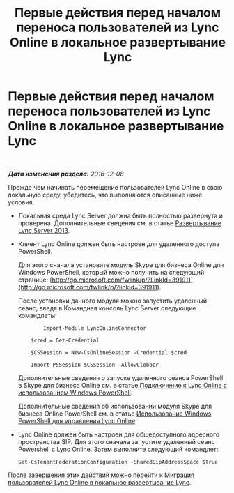 ﻿---
title: Первые действия перед началом переноса пользователей из Lync Online в локальное развертывание Lync
TOCTitle: Первые действия перед началом переноса пользователей из Lync Online в локальное развертывание Lync
ms:assetid: 98245b04-ded4-4186-8da3-ba1c554b5c39
ms:mtpsurl: https://technet.microsoft.com/ru-ru/library/Dn689118(v=OCS.15)
ms:contentKeyID: 62247366
ms.date: 06/01/2017
mtps_version: v=OCS.15
ms.translationtype: HT
---

# Первые действия перед началом переноса пользователей из Lync Online в локальное развертывание Lync

 

_**Дата изменения раздела:** 2016-12-08_

Прежде чем начинать перемещение пользователей Lync Online в свою локальную среду, убедитесь, что выполняются описанные ниже условия.

  - Локальная среда Lync Server должна быть полностью развернута и проверена. Дополнительные сведения см. в статье [Развертывание Lync Server 2013](lync-server-2013-deploying-lync-server.md).

  - Клиент Lync Online должен быть настроен для удаленного доступа PowerShell.
    
    Для этого сначала установите модуль Skype для бизнеса Online для Windows PowerShell, который можно получить на следующий странице: [http://go.microsoft.com/fwlink/p/?LinkId=391911](http://go.microsoft.com/fwlink/p/?linkid=391911).
    
    После установки данного модуля можно запустить удаленный сеанс, введя в Командная консоль Lync Server следующие командлеты:
    
    ```
            Import-Module LyncOnlineConnector
    ```
    ```
        $cred = Get-Credential
    ```
    ```
        $CSSession = New-CsOnlineSession -Credential $cred
    ```
    ```
        Import-PSSession $CSSession -AllowClobber
    ```
    
    Дополнительные сведения о запуске удаленного сеанса PowerShell в Skype для бизнеса Online см. в статье [Подключение к Lync Online с использованием Windows PowerShell](https://docs.microsoft.com/en-us/SkypeForBusiness/set-up-your-computer-for-windows-powershell/set-up-your-computer-for-windows-powershell).
    
    Дополнительные сведения об использовании модуля Skype для бизнеса Online PowerShell см. в статье [Использование Windows PowerShell для управления Lync Online](https://docs.microsoft.com/en-us/SkypeForBusiness/set-up-your-computer-for-windows-powershell/set-up-your-computer-for-windows-powershell).

  - Lync Online должен быть настроен для общедоступного адресного пространства SIP. Для этого сначала запустите удаленный сеанс Powershell с Lync Online. Затем выполните следующий командлет:
    
        Set-CsTenantFederationConfiguration -SharedSipAddressSpace $True

После завершения этих действий можно перейти к [Миграция пользователей Lync Online в локальное развертывание Lync](lync-server-2013-migrating-lync-online-users-to-lync-on-premises.md).

